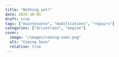 ```yaml
---
title: "Nothing yet!"
date: 2025-10-05
draft: true
tags: ["maintenance", "modifications", "repairs"]
categories: ["drivetrain", "engine"]
cover:
  image: "/images/coming-soon.png"
  alt: "Coming Soon" 
  relative: true
---
```

